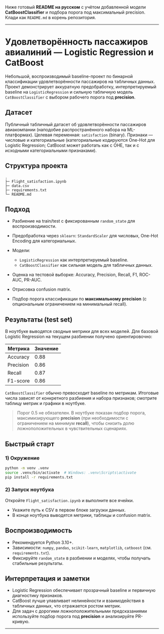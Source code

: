 Ниже готовый **README на русском** с учётом добавленной модели **CatBoostClassifier** и подбора порога под максимальный precision. Клади как `README.md` в корень репозитория.

---

# Удовлетворённость пассажиров авиалиний — Logistic Regression и CatBoost

Небольшой, воспроизводимый baseline-проект по бинарной классификации удовлетворённости пассажиров на табличных данных.
Проект демонстрирует аккуратную предобработку, интерпретируемый baseline на `LogisticRegression` и сильную табличную модель `CatBoostClassifier` с выбором рабочего порога под **precision**.

## Датасет

Публичный табличный датасет об удовлетворённости пассажиров авиакомпании (наподобие распространённого набора на ML-платформах).
Целевая переменная: `satisfaction` (binary). Признаки — числовые и категориальные (категориальные кодируются One-Hot для Logistic Regression; CatBoost может работать как с OHE, так и с исходными категориальными признаками).

## Структура проекта

```
.
├─ Flight_satisfaction.ipynb
├─ data.csv    
├─ requirements.txt
└─ README.md
```

## Подход

* Разбиение на train/test с фиксированным `random_state` для воспроизводимости.
* Предобработка через `sklearn`: `StandardScaler` для числовых, One-Hot Encoding для категориальных.
* Модели:

  * `LogisticRegression` как интерпретируемый baseline.
  * `CatBoostClassifier` как сильная модель для табличных данных.
* Оценка на тестовой выборке: Accuracy, Precision, Recall, F1, ROC-AUC, PR-AUC.
* Отрисовка confusion matrix.
* Подбор порога классификации по **максимальному precision** (с опциональным ограничением на минимальный recall).

## Результаты (test set)

В ноутбуке выводятся сводные метрики для всех моделей. Для базовой Logistic Regression на текущем разбиении получено ориентировочно:

| Метрика   | Значение |
| --------- | -------- |
| Accuracy  | 0.88     |
| Precision | 0.86     |
| Recall    | 0.87     |
| F1-score  | 0.86     |

`CatBoostClassifier` обычно превосходит baseline по  метрикам. Итоговые числа зависят от конкретного разбиения и набора признаков; смотрите таблицу метрик и графики в ноутбуке.

> Порог 0.5 не обязателен. В ноутбуке показан подбор порога, максимизирующего **precision** (при необходимости с ограничением на минимум **recall**), чтобы снизить долю ложноположительных в чувствительных сценариях.

## Быстрый старт

### 1) Окружение

```bash
python -m venv .venv
source .venv/bin/activate  # Windows: .venv\Scripts\activate
pip install -r requirements.txt
```

### 2) Запуск ноутбука

Откройте `Flight_satisfaction.ipynb` и выполните все ячейки.

* Укажите путь к CSV в первом блоке загрузки данных.
* В конце ноутбука выводятся метрики, таблицы и confusion matrix.

## Воспроизводимость

* Рекомендуется Python 3.10+.
* Зависимости: `numpy`, `pandas`, `scikit-learn`, `matplotlib`, `catboost` (см. `requirements.txt`).
* Фиксируйте `random_state` в разбиении и моделях, чтобы получать стабильные результаты.

## Интерпретация и заметки

* Logistic Regression обеспечивает прозрачный baseline и первичную диагностику признаков.
* CatBoost лучше улавливает нелинейности и взаимодействия в табличных данных, что отражается ростом метрик.
* Для задач с дорогими ложноположительными предсказаниями используйте подбор порога под **precision** и анализируйте PR-кривую.


---
